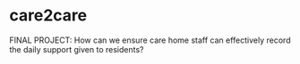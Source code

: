 # care2care
FINAL PROJECT: How can we ensure care home staff can effectively record the daily support given to residents?
